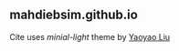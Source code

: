 ## mahdiebsim.github.io

Cite uses *minial-light* theme by [Yaoyao Liu](https://github.com/yaoyao-liu/minimal-light)
